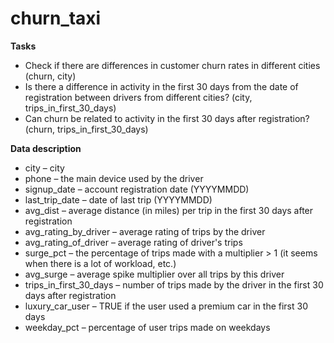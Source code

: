 # churn_taxi

**Tasks**

- Check if there are differences in customer churn rates in different cities (churn, city)
- Is there a difference in activity in the first 30 days from the date of registration between drivers from different cities? (city, trips_in_first_30_days)
- Can churn be related to activity in the first 30 days after registration? (churn, trips_in_first_30_days)

**Data description**

- city – city
- phone – the main device used by the driver
- signup_date – account registration date (YYYYMMDD)
- last_trip_date – date of last trip (YYYYMMDD)
- avg_dist – average distance (in miles) per trip in the first 30 days after registration
- avg_rating_by_driver – average rating of trips by the driver
- avg_rating_of_driver – average rating of driver's trips
- surge_pct – the percentage of trips made with a multiplier > 1 (it seems when there is a lot of workload, etc.)
- avg_surge – average spike multiplier over all trips by this driver
- trips_in_first_30_days – number of trips made by the driver in the first 30 days after registration
- luxury_car_user – TRUE if the user used a premium car in the first 30 days
- weekday_pct – percentage of user trips made on weekdays
